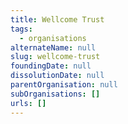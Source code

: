```yaml
---
title: Wellcome Trust
tags:
  - organisations
alternateName: null
slug: wellcome-trust
foundingDate: null
dissolutionDate: null
parentOrganisation: null
subOrganisations: []
urls: []
---
```

